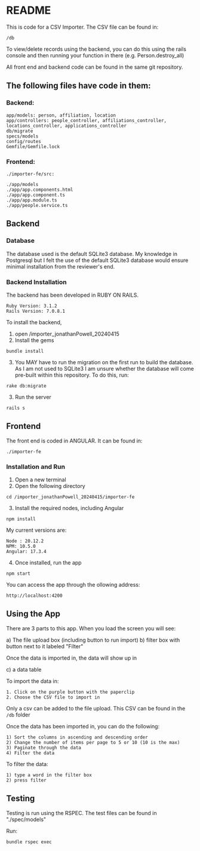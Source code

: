 # README

This is code for a CSV Importer. The CSV file can be found in:

```
/db

```
To view/delete records using the backend, you can do this using the rails console and then running your function in there (e.g. Person.destroy_all)

All front end and backend code can be found in the same git repository.

## The following files have code in them:

### Backend:

```
app/models: person, affiliation, location
app/controllers: people_controller, affiliations_controller, locations_controller, applications_controller
db/migrate
specs/models
config/routes
Gemfile/Gemfile.lock
```
### Frontend:

```
./importer-fe/src:

./app/models
./app/app.components.html
./app/app.component.ts
./app/app.module.ts
./app/people.service.ts
```

## Backend

### Database

The database used is the default SQLite3 database. My knowledge in Postgresql but I felt the use of the default SQLite3 database would ensure minimal installation from the reviewer's end.

### Backend Installation

The backend has been developed in RUBY ON RAILS. 

```
Ruby Version: 3.1.2
Rails Version: 7.0.8.1
```
To install the backend, 

1. open /importer_jonathanPowell_20240415
2. Install the gems

```
bundle install
```
3. You MAY have to run the migration on the first run to build the database. As I am not used to SQLite3 I am unsure whether the database will come pre-built within this repository. To do this, run:

```
rake db:migrate
```

3. Run the server

```
rails s
```

## Frontend

The front end is coded in ANGULAR. It can be found in:

```
./importer-fe
```
### Installation and Run

1. Open a new terminal
2. Open the following directory

```
cd /importer_jonathanPowell_20240415/importer-fe
```
3. Install the required nodes, including Angular

```
npm install

```
My current versions are:

```
Node : 20.12.2
NPM: 10.5.0
Angular: 17.3.4
```
4. Once installed, run the app

```
npm start

```

You can access the app through the ollowing address:

```
http://localhost:4200

```
## Using the App

There are 3 parts to this app. When you load the screen you will see:

a) The file upload box (including button to run import)
b) filter box with button next to it labeled "Filter"

Once the data is imported in, the data will show up in 

c) a data table

To import the data in:
```
1. Click on the purple button with the paperclip
2. Choose the CSV file to import in
```

Only a csv can be added to the file upload. This CSV can be found in the ```/db``` folder

Once the data has been imported in, you can do the following:
```
1) Sort the columns in ascending and descending order
2) Change the number of items per page to 5 or 10 (10 is the max)
3) Paginate through the data
4) Filter the data
```

To filter the data:

```
1) type a word in the filter box
2) press filter
```

## Testing

Testing is run using the RSPEC. The test files can be found in "./spec/models"

Run:

```
bundle rspec exec
```